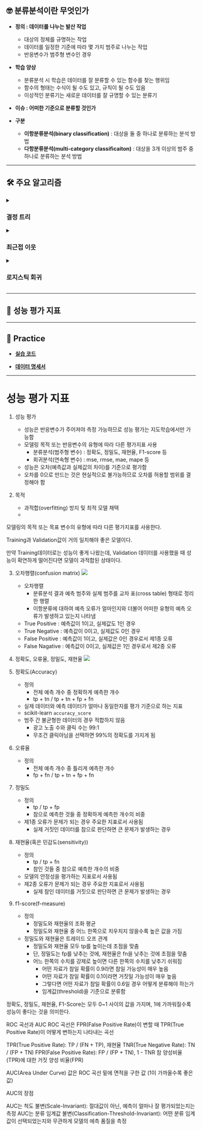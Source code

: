 ## 🤓 분류분석이란 무엇인가

- **정의 : 데이터를 나누는 발산 작업**
    - 대상의 정체를 규명하는 작업
    - 데이터를 일정한 기준에 따라 몇 가지 범주로 나누는 작업
    - 반응변수가 범주형 변수인 경우

- **학습 양상**
    - 분류분석 시 학습은 데이터를 잘 분류할 수 있는 함수를 찾는 행위임
    - 함수의 형태는 수식이 될 수도 있고, 규칙이 될 수도 있음
    - 이상적인 분류기는 새로운 데이터를 잘 규명할 수 있는 분류기

- **이슈 : 어떠한 기준으로 분류할 것인가** 

- **구분**
    - **이항분류분석(binary classification)** : 대상을 둘 중 하나로 분류하는 분석 방법
    - **다항분류분석(multi-category classificaiton)** : 대상을 3개 이상의 범주 중 하나로 분류하는 분석 방법

---

## 🛠️ 주요 알고리즘

<details><summary><h3>결정 트리</h3></summary>

- **정의 : 데이터에 내재된 규칙을 발견하여 수형도 기반의 분류 규칙을 세우고 데이터를 분류하는 알고리즘**
    
- **주요 이슈 : 트리를 어떻게 분할할 것인가**
    - 가지를 몇 번 뻗을 것인가
    - 한 범주당 데이터가 몇 개 남았을 때 가지치기를 멈출 것인가
    
- **주의 사항**
    - node가 깊어질수록 성능이 저하될 수 있음
    - 범주마다 균일한 데이터 세트를 구성할 수 있도록 하이퍼파라미터를 설정해야 함

- **구조**

    다운로드.png

    - **root node** : 최상위 노드
    - **decision node** : 규칙 노드
    - **leaf node** : 최종 범주
    - **gini** : 데이터 분포의 균일도
    - **samles** : 임의의 규칙에 대하여 해당 규칙을 만족하는 데이터 건수
    - **value** : 각 범주의 데이터 건수

- **균일도**
    - 정의 : leaf node에 각 범주에 해당하는 데이터만 포함되어 있는가
    
    - 예시
        - `color`을 기준으로 바둑알을 구분한다고 가정하자
        - 범주로는 `black` , `white` 가 존재함
        - 범주 `black`에 검정색 바둑알만 포함되어 있다면 균일도가 높다고 해석함
        - 범주 `black`에 흰색 바둑알이 많이 섞여 있을수록 균일도가 낮다고 해석함
    
    - decision node에서는 균일도가 높은 데이터 셋을 먼저 분류할 수 있도록 규칙을 구성함

- **지니계수**
    - 정의 : 균일도를 측정하는 방법 혹은 불순도를 측정하는 방법
        - 지니계수가 높을수록 균일도가 낮고, 불순도가 높다고 해석함
        - 본래 경제학에서 불평등 지수를 나타낼 때 사용하는 지수였음
        - 0에 가까울수록 평등하고, 1에 가까울수록 불평등하다고 해석했음
    
    - 결정 트리는 지니계수를 낮추는 방향으로 가지치기를 진행함
        - 데이터 셋을 분할하는 데 가장 좋은 조건인 지니계수가 낮은 조건을 찾음
        - 해당 조건에 기초하여 데이터 셋을 하위 노드에 반복적으로 분할함
        - 모든 데이터가 특정 범주에 속하게 되면 분할을 중지함

- **사용 방법**

</details>

<details><summary><h3>최근접 이웃</h3></summary>

- **정의 : 기하학적 거리를 규칙으로 하여 데이터를 분류하는 알고리즘**
    - 임의의 설명변수 조합이 나타내는 좌표평면 상의 한 점에 대하여,
    - 해당 점과 가장 가깝게 위치하는 점이 의미하는 설명변수 조합의 범주로 분류함

- **주요 이슈 : 참조할 이웃의 수를 얼마로 설정할 것인가**

    ![최근접이웃](https://miro.medium.com/max/405/0*QyWp7J6eSz0tayc0.png)

- **사용 방법**

</details>

<details><summary><h3>로지스틱 회귀</h3></summary>

</details>

---

## 💯 성능 평가 지표

---

## 📝 Practice

- [**실습 코드**]()

- [**데이터 명세서**]()



---

# 성능 평가 지표

1. 성능 평가
    - 성능은 반응변수가 주어져야 측정 가능하므로 성능 평가는 지도학습에서만 가능함
    - 모델링 목적 또는 반응변수의 유형에 따라 다른 평가지표 사용
        - 분류분석(범주형 변수) : 정확도, 정밀도, 재현율, F1-score 등
        - 회귀분석(연속형 변수) : mse, rmse, mae, mape 등
    - 성능은 오차(예측값과 실제값의 차이)를 기준으로 평가함
    - 오차를 0으로 만드는 것은 현실적으로 불가능하므로 오차를 허용할 범위를 결정해야 함

2. 목적
    - 과적합(overfitting) 방지 및 최적 모델 채택
    - 

모델링의 목적 또는 목표 변수의 유형에 따라 다른 평가지표를 사용한다.

Training과 Validation값이 거의 일치해야 좋은 모델이다.

만약 Training데이터로는 성능이 좋게 나왔는데, Validation 데이터를 사용했을 때 성능이 확연하게 떨어진다면 모델이 과적합된 상태이다.

3. 오차행렬(confusion matrix)
    ![](https://miro.medium.com/max/1400/1*4c3YSE9UrrmulLu0K66g1Q.png)
    - 오차행렬
        - 분류분석 결과 예측 범주와 실제 범주를 교차 표(cross table) 형태로 정리한 행렬
        - 이항분류에 대하여 예측 오류가 얼마인지와 더불어 어떠한 유형의 예측 오류가 발생하고 있는지 나타냄
    - True Positive : 예측값이 1이고, 실제값도 1인 경우
    - True Negative : 예측값이 0이고, 실제값도 0인 경우
    - False Positive : 예측값이 1이고, 실제값은 0인 경우로서 제1종 오류
    - False Nagative : 예측값이 0이고, 실제값은 1인 경우로서 제2종 오류

4. 정확도, 오류율, 정밀도, 재현율
    ![](https://2.bp.blogspot.com/-EvSXDotTOwc/XMfeOGZ-CVI/AAAAAAAAEiE/oePFfvhfOQM11dgRn9FkPxlegCXbgOF4QCLcBGAs/s1600/confusionMatrxiUpdated.jpg)

5. 정확도(Accuracy)
    - 정의
        - 전체 예측 개수 중 정확하게 예측한 개수
        - tp + tn / tp + tn + fp + fn 
    - 실제 데이터와 예측 데이터가 얼마나 동일한지를 평가 기준으로 하는 지표
    - scikit-learn `accuracy_score`
    - 범주 간 불균형한 데이터의 경우 적합하지 않음
        - 광고 노출 수와 클릭 수는 99:1
        - 무조건 클릭아님을 선택하면 99%의 정확도를 가지게 됨

6. 오류율
    - 정의
        - 전체 예측 개수 중 틀리게 예측한 개수
        - fp + fn / tp + tn + fp + fn

6. 정밀도
    - 정의
        - tp / tp + fp
        - 참으로 예측한 것들 중 정확하게 예측한 개수의 비중
    - 제1종 오류가 문제가 되는 경우 주요한 지표로서 사용됨
        - 실제 거짓인 데이터를 참으로 판단하면 큰 문제가 발생하는 경우

7. 재현율(혹은 민감도(sensitivity))
    - 정의
        - tp / tp + fn
        - 참인 것들 중 참으로 예측한 개수의 비중
    - 모델의 안정성을 평가하는 지표로서 사용됨
    - 제2종 오류가 문제가 되는 경우 주요한 지표로서 사용됨
        - 실제 참인 데이터를 거짓으로 판단하면 큰 문제가 발생하는 경우

8. f1-score(f-measure)
    - 정의
        - 정밀도와 재현율의 조화 평균
        - 정밀도와 재현율 중 어느 한쪽으로 치우치지 않을수록 높은 값을 가짐
    - 정밀도와 재현율은 트레이드 오프 관계
        - 정밀도와 재현율 모두 tp를 높이는데 초점을 맞춤
        - 단, 정밀도는 fp를 낮추는 것에, 재현율은 fn을 낮추는 것에 초점을 맞춤
        - 어느 한쪽의 수치를 강제로 높이면 다른 한쪽의 수치를 낮추기 쉬워짐
            - 어떤 자료가 참일 확률이 0.9라면 참일 가능성이 매우 높음
            - 어떤 자료가 참일 확률이 0.1이라면 거짓일 가능성이 매우 높음
            - 그렇다면 어떤 자료가 참일 확률이 0.6일 경우 어떻게 분류해야 하는가
            - 임계값(threshold)을 기준으로 분류함








정확도, 정밀도, 재현율, F1-Score는 모두 0~1 사이의 값을 가지며, 1에 가까워질수록 성능이 좋다는 것을 의미한다.

ROC 곡선과 AUC
ROC 곡선은 FPR(False Positive Rate)이 변할 때 TPR(True Positive Rate)이 어떻게 변하는지 나타내는 곡선

TPR(True Positive Rate): TP / (FN + TP), 재현율
TNR(True Negative Rate): TN / (FP + TN)
FPR(False Positive Rate): FP / (FP + TN), 1 - TNR
참 양성비율(TPR)에 대한 거짓 양성 비율(FPR)

AUC(Area Under Curve) 값은 ROC 곡선 밑에 면적을 구한 값 (1이 가까울수록 좋은 값)

AUC의 장점

AUC는 척도 불변(Scale-Invariant): 절대값이 아닌, 예측이 얼마나 잘 평가되었는지는 측정
AUC는 분류 임계값 불변(Classification-Threshold-Invariant): 어떤 분류 임계값이 선택되었는지와 무관하게 모델의 에측 품질을 측정